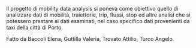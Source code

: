 
Il progetto di mobility data analysis si poneva come obiettivo quello di analizzare dati di mobilità, traiettorie, trip, flussi, stop ed altre analisi che si potessero prestare ai dati esaminati, nel caso specifico dati provenienti da taxi della città di Porto. 

Fatto da Baccoli Elena, Guttilla Valeria, Trovato Attilio, Turco Angelo.
